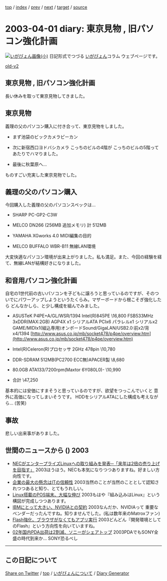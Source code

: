 [top](../index.html) 
 / [index](https://igapyon.github.io/diary/2003/index.html) 
 / [prev](https://igapyon.github.io/diary/2003/ig030324.html) 
 / [next](https://igapyon.github.io/diary/2003/ig030403.html) 
 / [target](https://igapyon.github.io/diary/2003/ig030401.html) 
 / [source](https://github.com/igapyon/diary/blob/gh-pages/2003/ig030401.html.src.md) 

2003-04-01 diary: 東京見物 , 旧パソコン強化計画
=====================================================================================================
[![いがぴょん画像(小)](https://igapyon.github.io/diary/images/iga200306s.jpg "いがぴょん")](https://igapyon.github.io/diary/memo/memoigapyon.html) 日記形式でつづる [いがぴょん](https://igapyon.github.io/diary/memo/memoigapyon.html)コラム ウェブページです。

[old-v2](ig030401-orig.html)

## 東京見物 , 旧パソコン強化計画

長い休みを取って東京見物してきました。


## 東京見物

義理の父のパソコン購入に付き合って、東京見物をしました。

* まず池袋のビックカメラピーカン
  
* 次に新宿西口ヨドバシカメラ
  こっちのビルの4階が こっちのビルの5階ってあたりでハマりました。
  
* 最後に秋葉原へ…

ものすごい充実した東京見物でした。

## 義理の父のパソコン購入

今回購入した義理の父のパソコンスペックは…

* SHARP PC-GP2-C3W
  
* MELCO DN266 (256MB 追加メモリ)
  計 512MB
  
* YAMAHA XGworks 4.0
  MIDI編集の目的
  
* MELCO BUFFALO WBR-B11
  無線LAN環境

大変快適なパソコン環境が出来上がりました。私も満足。また、今回の経験を経て、無線LANが結構好きになりました。

## 和音用パソコン強化計画

自宅の1世代前の古いパソコンを子どもに譲ろうと思っているのですが、そのついでにパワーアップしようというたくらみ。マザーボードから根こそぎ強化したら どんなかしら、と少し構成を組んでみました。

* ASUSTeK P4PE+A/GL/WSR/1394 Intel(R)845PE \16,800
  FSB533MHz 3xDDR(MAX:2GB) AGP4X x1 シリアルATA PCIx6 パラレルx1 シリアルx2 GAME/MIDIx1(組込専用)オンボードSound/GigaLAN/USB2.0:前x2/背x4/1394
  [http://www.asus.co.jp/mb/socket478/p4pe/overview.htm](http://www.asus.co.jp/mb/socket478/p4pe/overview.htm)
  
* Intel(R)Celeron(R)プロセッサ 2GHz 478pin \10,780
  
* DDR-SDRAM 512MB(PC2700 ECC無)APACER製 \8,680
  
* 80.0GB ATA133/7200rpm(Maxtor 6Y080L0)- \10,990
  
* 合計 \47,250

基本的には安価にすまそうと思っているのですが、欲望をつっこんでいくと 意外に高価になってしまいそうです。
HDDをシリアルATAにした構成も考えながら… (苦笑)

## 事故

悲しい出来事がありました。

## 世間のニュースから () 2003

* [NECがエンタープライズLinuxへの取り組みを発表─「来年は2倍の売り上げを目指す」](http://linux.ascii24.com/linux/news/today/2003/03/27/642705-000.html)  2003ほうほう。NECも本気になりつつありますね。好ましい方向性です。
* [企業の最大の懸念はITの信頼性](http://www.zdnet.co.jp/news/0303/27/nebt_02.html)  2003当然のことが当然のこととして認知されつつあると知り、とてもうれしい。
* [Linux搭載のPOS端末、大幅な伸び](http://www.zdnet.co.jp/news/0303/28/nebt_13.html)  2003もはや『組み込みはLinux』という構図が完成しつつあります。
* [IBMにとって大きい、NVIDIAとの契約](http://www.zdnet.co.jp/news/0303/27/nebt_21.html)  2003なんだか、NVIDIAって 重要なベンダーだったんですね。知りませんでした。(私は数年来のMatroxファン)
* [Flash強化、ブラウザがなくてもアプリ実行](http://www.zdnet.co.jp/news/0303/28/nebt_16.html)  2003どんどん『開発環境としてのFlash』という方向性を向いていますね。
* [02年国内PDA出荷は2割減、ソニーがシェアトップ](http://www.zdnet.co.jp/news/0303/28/njbt_03.html)  2003PDAでもSONY全盛の時代到来か… SONY恐るべし

----------------------------------------------------------------------------------------------------

## この日記について

[Share on Twitter](https://twitter.com/intent/tweet?hashtags=igapyon%2Cdiary%2C%E3%81%84%E3%81%8C%E3%81%B4%E3%82%87%E3%82%93&text=%E6%9D%B1%E4%BA%AC%E8%A6%8B%E7%89%A9+%2C+%E6%97%A7%E3%83%91%E3%82%BD%E3%82%B3%E3%83%B3%E5%BC%B7%E5%8C%96%E8%A8%88%E7%94%BB&url=https%3A%2F%2Figapyon.github.io%2Fdiary%2F2003%2Fig030401.html) / [top](../index.html) / [いがぴょんについて](https://igapyon.github.io/diary/memo/memoigapyon.html) / [Diary Generator](https://github.com/igapyon/igapyonv3)
